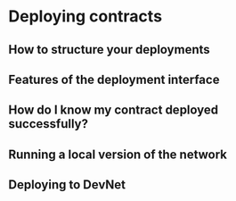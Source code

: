 Deploying contracts
===================

How to structure your deployments
---------------------------------

Features of the deployment interface
------------------------------------

How do I know my contract deployed successfully?
------------------------------------------------

Running a local version of the network
--------------------------------------

Deploying to DevNet
-------------------

